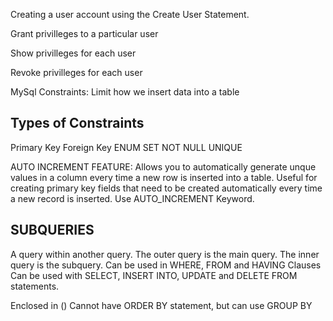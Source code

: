 Creating a user account using the Create User Statement.

Grant privilleges to a particular user

Show privilleges for each user

Revoke privilleges for each user

MySql Constraints: Limit how we insert data into a table

Types of Constraints
--------------------
Primary Key
Foreign Key
ENUM
SET
NOT NULL
UNIQUE

AUTO INCREMENT FEATURE:
Allows you to automatically generate unque values in a column every time a new row is inserted into a table.
Useful for creating primary key fields that need to be created automatically every time a new record is inserted.
Use AUTO_INCREMENT Keyword.

SUBQUERIES
--------------
A query within another query.
The outer query is the main query.
The inner query is the subquery.
Can be used in WHERE, FROM and HAVING Clauses
Can be used with SELECT, INSERT INTO, UPDATE and DELETE FROM statements.

Enclosed in ()
Cannot have ORDER BY statement, but can use GROUP BY
